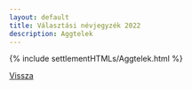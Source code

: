 ```yaml
---
layout: default
title: Választási névjegyzék 2022
description: Aggtelek
---
```


{% include settlementHTMLs/Aggtelek.html %}

[Vissza](./)